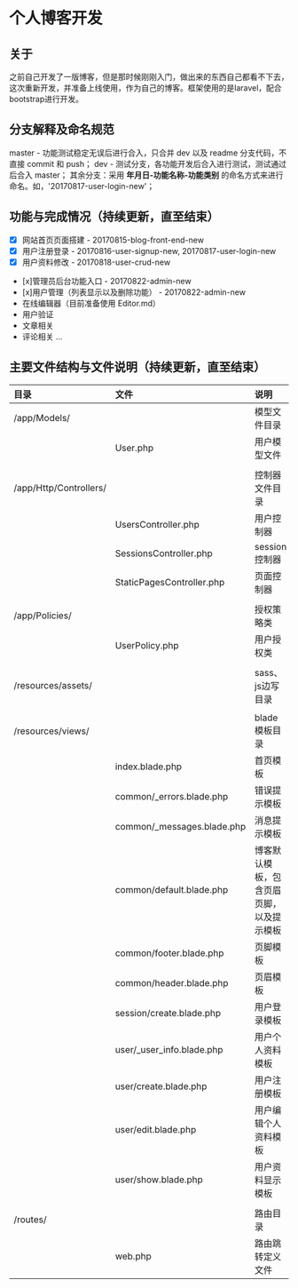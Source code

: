 # 个人博客开发

## 关于
之前自己开发了一版博客，但是那时候刚刚入门，做出来的东西自己都看不下去，这次重新开发，并准备上线使用，作为自己的博客。框架使用的是laravel，配合bootstrap进行开发。

## 分支解释及命名规范
master - 功能测试稳定无误后进行合入，只合并 dev 以及 readme 分支代码，不直接 commit 和 push；
dev - 测试分支，各功能开发后合入进行测试，测试通过后合入 master；
其余分支：采用 **年月日-功能名称-功能类别** 的命名方式来进行命名。如，'20170817-user-login-new'；

## 功能与完成情况（持续更新，直至结束）
- [x] 网站首页页面搭建 - 20170815-blog-front-end-new
- [x] 用户注册登录 - 20170816-user-signup-new, 20170817-user-login-new
- [x] 用户资料修改 - 20170818-user-crud-new
- [x]管理员后台功能入口 - 20170822-admin-new
- [x]用户管理（列表显示以及删除功能） - 20170822-admin-new
- 在线编辑器（目前准备使用 Editor.md）
- 用户验证
- 文章相关
- 评论相关
...

## 主要文件结构与文件说明（持续更新，直至结束）
|目录|文件|说明|
|:--|:--|:--|
|/app/Models/||模型文件目录|
||User.php|用户模型文件|
||||
|/app/Http/Controllers/||控制器文件目录|
||UsersController.php|用户控制器|
||SessionsController.php|session控制器|
||StaticPagesController.php|页面控制器|
||||
|/app/Policies/||授权策略类|
||UserPolicy.php|用户授权类|
||||
|/resources/assets/||sass、js边写目录|
||||
|/resources/views/||blade模板目录|
||index.blade.php|首页模板|
||common/_errors.blade.php|错误提示模板|
||common/_messages.blade.php|消息提示模板|
||common/default.blade.php|博客默认模板，包含页眉页脚，以及提示模板|
||common/footer.blade.php|页脚模板|
||common/header.blade.php|页眉模板|
||session/create.blade.php|用户登录模板|
||user/_user_info.blade.php|用户个人资料模板|
||user/create.blade.php|用户注册模板|
||user/edit.blade.php|用户编辑个人资料模板|
||user/show.blade.php|用户资料显示模板|
||||
|/routes/||路由目录|
||web.php|路由跳转定义文件|
